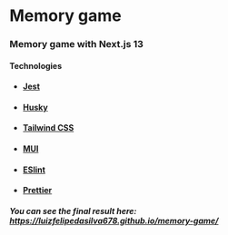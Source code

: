 # Memory game

### Memory game with Next.js 13

#### Technologies

- #### [Jest](https://jestjs.io/pt-BR/)

- #### [Husky](https://typicode.github.io/husky/)

- #### [Tailwind CSS](https://tailwindcss.com/)

- #### [MUI](https://mui.com/)

- #### [ESlint](https://eslint.org/)

- #### [Prettier](https://prettier.io/)

##### You can see the final result here: https://luizfelipedasilva678.github.io/memory-game/
